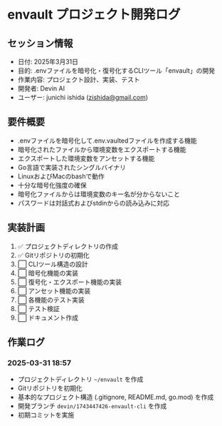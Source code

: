 # envault プロジェクト開発ログ

## セッション情報
- 日付: 2025年3月31日
- 目的: .envファイルを暗号化・復号化するCLIツール「envault」の開発
- 作業内容: プロジェクト設計、実装、テスト
- 開発者: Devin AI
- ユーザー: junichi ishida (zishida@gmail.com)

## 要件概要
- .envファイルを暗号化して.env.vaultedファイルを作成する機能
- 暗号化されたファイルから環境変数をエクスポートする機能
- エクスポートした環境変数をアンセットする機能
- Go言語で実装されたシングルバイナリ
- LinuxおよびMacのbashで動作
- 十分な暗号化強度の確保
- 暗号化ファイルからは環境変数のキー名が分からないこと
- パスワードは対話式およびstdinからの読み込みに対応

## 実装計画
1. ✅ プロジェクトディレクトリの作成
2. ✅ Gitリポジトリの初期化
3. ⬜ CLIツール構造の設計
4. ⬜ 暗号化機能の実装
5. ⬜ 復号化・エクスポート機能の実装
6. ⬜ アンセット機能の実装
7. ⬜ 各機能のテスト実装
8. ⬜ テスト検証
9. ⬜ ドキュメント作成

## 作業ログ

### 2025-03-31 18:57
- プロジェクトディレクトリ `~/envault` を作成
- Gitリポジトリを初期化
- 基本的なプロジェクト構造 (.gitignore, README.md, go.mod) を作成
- 開発ブランチ `devin/1743447426-envault-cli` を作成
- 初期コミットを実施
